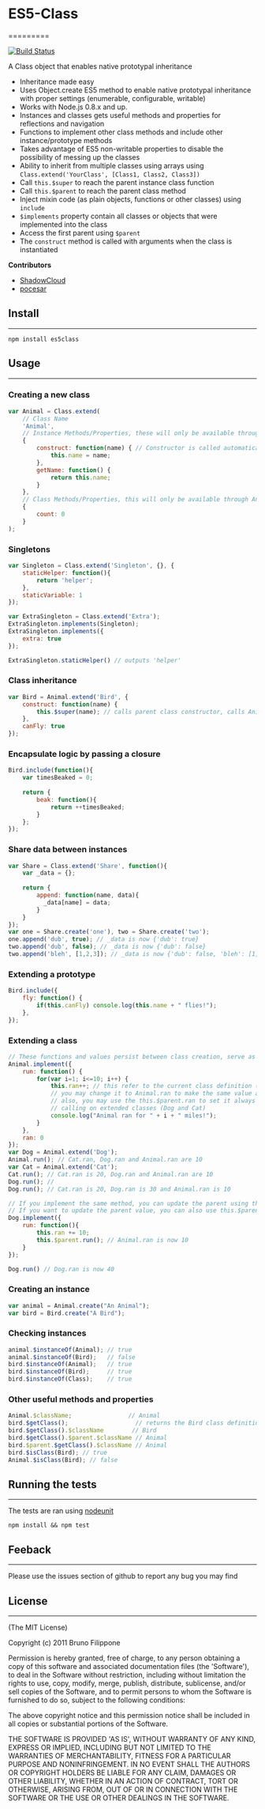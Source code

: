 # ES5-Class
=========

[![Build Status](https://travis-ci.org/pocesar/ES5-Class.png?branch=master)](https://travis-ci.org/pocesar/ES5-Class)

A Class object that enables native prototypal inheritance

* Inheritance made easy
* Uses Object.create ES5 method to enable native prototypal inheritance with proper settings (enumerable, configurable, writable)
* Works with Node.js 0.8.x and up.
* Instances and classes gets useful methods and properties for reflections and navigation
* Functions to implement other class methods and include other instance/prototype methods
* Takes advantage of ES5 non-writable properties to disable the possibility of messing up the classes
* Ability to inherit from multiple classes using arrays using `Class.extend('YourClass', [Class1, Class2, Class3])`
* Call `this.$super` to reach the parent instance class function 
* Call `this.$parent` to reach the parent class method 
* Inject mixin code (as plain objects, functions or other classes) using `include`
* `$implements` property contain all classes or objects that were implemented into the class
* Access the first parent using `$parent`
* The `construct` method is called with arguments when the class is instantiated

__Contributors__

* [ShadowCloud](https://github.com/ShadowCloud)
* [pocesar](https://github.com/pocesar)

## Install
-----------

```
npm install es5class
```

## Usage
-----------

### Creating a new class

```js
var Animal = Class.extend(
    // Class Name
    'Animal', 
    // Instance Methods/Properties, these will only be available through a class instance, through Animal.create('Name')
    { 
        construct: function(name) { // Constructor is called automatically on instantiation
            this.name = name;
        },
        getName: function() {
            return this.name;
        }
    },
    // Class Methods/Properties, this will only be available through Animal, as in Animal.count
    { 
        count: 0
    }
);
```

### Singletons

```js
var Singleton = Class.extend('Singleton', {}, {
    staticHelper: function(){
        return 'helper';
    },
    staticVariable: 1
});

var ExtraSingleton = Class.extend('Extra');
ExtraSingleton.implements(Singleton);
ExtraSingleton.implements({
    extra: true
});

ExtraSingleton.staticHelper() // outputs 'helper'
``` 
 
### Class inheritance

```js
var Bird = Animal.extend('Bird', {
    construct: function(name) {
        this.$super(name); // calls parent class constructor, calls Animal.construct and set this.name = name
    },
    canFly: true
});
```

### Encapsulate logic by passing a closure

```js
Bird.include(function(){
    var timesBeaked = 0;
    
    return {
        beak: function(){
            return ++timesBeaked;
        }
    };
});
```

### Share data between instances

```js
var Share = Class.extend('Share', function(){
    var _data = {};
    
    return {
        append: function(name, data){
          _data[name] = data;   
        }
    }
});
var one = Share.create('one'), two = Share.create('two');
one.append('dub', true); // _data is now {'dub': true}
two.append('dub', false); // _data is now {'dub': false}
two.append('bleh', [1,2,3]); // _data is now {'dub': false, 'bleh': [1,2,3]}
```

### Extending a prototype

```js
Bird.include({ 
    fly: function() {
        if(this.canFly) console.log(this.name + " flies!");
    },
});
```

### Extending a class

```js
// These functions and values persist between class creation, serve as static methods
Animal.implement({
    run: function() {
        for(var i=1; i<=10; i++) {
            this.ran++; // this refer to the current class definition (either Dog, Animal or Cat)
            // you may change it to Animal.ran to make the same value available to all classes
            // also, you may use the this.$parent.ran to set it always on the Animal class when
            // calling on extended classes (Dog and Cat)
            console.log("Animal ran for " + i + " miles!");
        }
    },
    ran: 0
}); 
var Dog = Animal.extend('Dog');
Animal.run(); // Cat.ran, Dog.ran and Animal.ran are 10
var Cat = Animal.extend('Cat');
Cat.run(); // Cat.ran is 20, Dog.ran and Animal.ran are 10
Dog.run(); // 
Dog.run(); // Cat.ran is 20, Dog.ran is 30 and Animal.ran is 10

// If you implement the same method, you can update the parent using this.$parent
// If you want to update the parent value, you can also use this.$parent.ran
Dog.implement({
    run: function(){
        this.ran += 10;
        this.$parent.run(); // Animal.ran is now 10
    }
});

Dog.run() // Dog.ran is now 40
```

### Creating an instance

```js
var animal = Animal.create("An Animal");
var bird = Bird.create("A Bird");
```

### Checking instances

```js
animal.$instanceOf(Animal); // true
animal.$instanceOf(Bird);   // false
bird.$instanceOf(Animal);   // true
bird.$instanceOf(Bird);     // true
bird.$instanceOf(Class);    // true
```

### Other useful methods and properties

```js
Animal.$className;                // Animal
bird.$getClass();                   // returns the Bird class definition, you can do a $getClass().create('another instance')
bird.$getClass().$className        // Bird
bird.$getClass().$parent.$className // Animal
bird.$parent.$getClass().$className // Animal
bird.$isClass(Bird); // true
Animal.$isClass(Bird); // false
```

## Running the tests
-----------

The tests are ran using [nodeunit](https://github.com/caolan/nodeunit)

```
npm install && npm test
```

## Feeback
-----------

Please use the issues section of github to report any bug you may find

## License
-----------

(The MIT License)

Copyright (c) 2011 Bruno Filippone

Permission is hereby granted, free of charge, to any person obtaining
a copy of this software and associated documentation files (the
'Software'), to deal in the Software without restriction, including
without limitation the rights to use, copy, modify, merge, publish,
distribute, sublicense, and/or sell copies of the Software, and to
permit persons to whom the Software is furnished to do so, subject to
the following conditions:

The above copyright notice and this permission notice shall be
included in all copies or substantial portions of the Software.

THE SOFTWARE IS PROVIDED 'AS IS', WITHOUT WARRANTY OF ANY KIND,
EXPRESS OR IMPLIED, INCLUDING BUT NOT LIMITED TO THE WARRANTIES OF
MERCHANTABILITY, FITNESS FOR A PARTICULAR PURPOSE AND NONINFRINGEMENT.
IN NO EVENT SHALL THE AUTHORS OR COPYRIGHT HOLDERS BE LIABLE FOR ANY
CLAIM, DAMAGES OR OTHER LIABILITY, WHETHER IN AN ACTION OF CONTRACT,
TORT OR OTHERWISE, ARISING FROM, OUT OF OR IN CONNECTION WITH THE
SOFTWARE OR THE USE OR OTHER DEALINGS IN THE SOFTWARE.